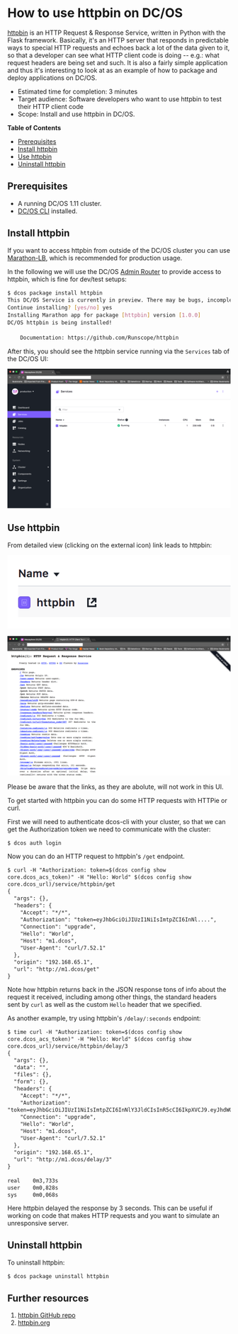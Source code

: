 # How to use httpbin on DC/OS

[httpbin](https://github.com/kennethreitz/httpbin) is an HTTP Request &
Response Service, written in Python with the Flask framework. Basically, it's
an HTTP server that responds in predictable ways to special HTTP requests and
echoes back a lot of the data given to it, so that a developer can see what
HTTP client code is doing -- e.g.: what request headers are being set and such.
It is also a fairly simple application and thus it's interesting to look at as
an example of how to package and deploy applications on DC/OS.

- Estimated time for completion: 3 minutes
- Target audience: Software developers who want to use httpbin to test their
  HTTP client code
- Scope: Install and use httpbin in DC/OS.

**Table of Contents**

- [Prerequisites](#prerequisites)
- [Install httpbin](#install-httpbin)
- [Use httpbin](#use-httpbin)
- [Uninstall httpbin](#uninstall-httpbin)

## Prerequisites

- A running DC/OS 1.11 cluster.
- [DC/OS CLI](https://docs.mesosphere.com/1.11/cli/) installed.

## Install httpbin

If you want to access httpbin from outside of the DC/OS cluster you can use
[Marathon-LB](https://docs.mesosphere.com/services/marathon-lb/),
which is recommended for production usage.

In the following we will use the DC/OS [Admin
Router](https://docs.mesosphere.com/1.11/developing-services/)
to provide access to httpbin, which is fine for dev/test setups:

```bash
$ dcos package install httpbin
This DC/OS Service is currently in preview. There may be bugs, incomplete features, incorrect documentation, or other discrepancies. Preview packages should never be used in production!
Continue installing? [yes/no] yes
Installing Marathon app for package [httpbin] version [1.0.0]
DC/OS httpbin is being installed!

	Documentation: https://github.com/Runscope/httpbin
```

After this, you should see the httpbin service running via the `Services` tab of the DC/OS UI:

![httpbin DC/OS service](img/services.png)

## Use httpbin

From detailed view (clicking on the external icon) link leads to httpbin:

![httpbin UI](img/click.png)

![httpbin UI](img/httpbin-ui.png)

Please be aware that the links, as they are abolute, will not work in this UI.

To get started with httpbin you can do some HTTP requests with HTTPie or curl.

First we will need to authenticate dcos-cli with your cluster, so that we can
get the Authorization token we need to communicate with the cluster:

```
$ dcos auth login
```

Now you can do an HTTP request to httpbin's `/get` endpoint.

```
$ curl -H "Authorization: token=$(dcos config show core.dcos_acs_token)" -H "Hello: World" $(dcos config show core.dcos_url)/service/httpbin/get
{
  "args": {},
  "headers": {
    "Accept": "*/*",
    "Authorization": "token=eyJhbGciOiJIUzI1NiIsImtpZCI6InNl....",
    "Connection": "upgrade",
    "Hello": "World",
    "Host": "m1.dcos",
    "User-Agent": "curl/7.52.1"
  },
  "origin": "192.168.65.1",
  "url": "http://m1.dcos/get"
}

```

Note how httpbin returns back in the JSON response tons of info about the
request it received, including among other things, the standard headers sent by
`curl` as well as the custom `Hello` header that we specified.

As another example, try using httpbin's `/delay/:seconds` endpoint:

```
$ time curl -H "Authorization: token=$(dcos config show core.dcos_acs_token)" -H "Hello: World" $(dcos config show core.dcos_url)/service/httpbin/delay/3
{
  "args": {},
  "data": "",
  "files": {},
  "form": {},
  "headers": {
    "Accept": "*/*",
    "Authorization": "token=eyJhbGciOiJIUzI1NiIsImtpZCI6InNlY3JldCIsInR5cCI6IkpXVCJ9.eyJhdWQiOiIzeUY1VE9TemRsSTQ1UTF4c3B4emVvR0JlOWZOeG05bSIsImVtYWlsIjoiY2dhbGlzdGVvQHN0cmF0aW8uY29tIiwiZW1haWxfdmVyaWZpZWQiOnRydWUsImV4cCI6MTUwOTM1ODg3NiwiaWF0IjoxNTA4OTI2ODc2LCJpc3MiOiJodHRwczovL2Rjb3MuYXV0aDAuY29tLyIsInN1YiI6Imdvb2dsZS1vYXV0aDJ8MTEwMzYyODIzOTM3OTgwOTY0NTU4IiwidWlkIjoiY2dhbGlzdGVvQHN0cmF0aW8uY29tIn0.GbUjyr7hQFeSLO9jK75oHcNKywEHTdHd1bmw_zGjEv4",
    "Connection": "upgrade",
    "Hello": "World",
    "Host": "m1.dcos",
    "User-Agent": "curl/7.52.1"
  },
  "origin": "192.168.65.1",
  "url": "http://m1.dcos/delay/3"
}

real    0m3,733s
user    0m0,828s
sys     0m0,068s
```

Here httpbin delayed the response by 3 seconds. This can be useful if working on
code that makes HTTP requests and you want to simulate an unresponsive server.

## Uninstall httpbin

To uninstall httpbin:

```bash
$ dcos package uninstall httpbin
```

## Further resources

1. [httpbin GitHub repo](https://github.com/kennethreitz/httpbin)
1. [httpbin.org](http://httpbin.org/)
